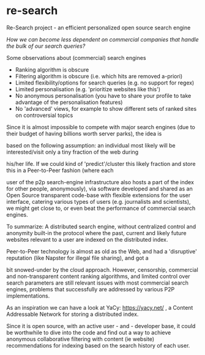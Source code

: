 # re-search
Re-Search project - an efficient personalized open source search engine


*How we can become less dependent on commercial companies that handle the
bulk of our search queries?* 

Some observations about (commercial) search engines
 - Ranking algorithm is obscure
 - Filtering algorithm is obscure (i.e. which hits are removed a-priori)
 - Limited flexibility/options for search queries (e.g. no support for regex)
 - Limited personalisation (e.g. 'prioritize websites like this')
 - No anonymous personalisation (you have to share your profile to take advantage of the personalisation features)
 - No 'advanced'  views, for example to show different sets of ranked sites on controversial topics

Since it is almost impossible to compete with major search engines (due to their budget
of having billions worth server parks), the idea is

based on the following assumption: an individual most likely will be
interested/visit only a tiny fraction of the web during

his/her life. If we could kind of 'predict'/cluster this likely fraction
and store this in a Peer-to-Peer fashion (where each

user of the p2p search-engine infrastructure also hosts a part of the index for
other people, anonymously), via software developed and shared as an Open Source 
transparent code-base with flexible
extensions for the user interface, catering various types of users (e.g. journalists
and scientists), we might get close to, or even beat the performance of 
commercial search engines.


To summarize: A distributed search engine, without centralized control
and anonymity built-in the protocol where the past, current and likely
future websites relevant to a user are indexed on the distributed index.

Peer-to-Peer technology is almost as old as the Web, and had a
'disruptive' reputation (like Napster for illegal file sharing), and got a

bit snowed-under by the cloud approach. However, censorship, commercial
and non-transparent content ranking algorithms,   and limited control
over search parameters are still relevant issues with most commercial
search engines, problems that successfully are addressed by various P2P
implementations.

As an inspiration we can have a look at YaCy: https://yacy.net/ , a
Content Addressable Network for storing a distributed index.

Since it is open source, with an active user - and - developer base, it
could be worthwhile to dive into the code and find out a way to achieve
anonymous collaborative filtering with content (ie website)
recommendations for indexing based on the search history of each user.

